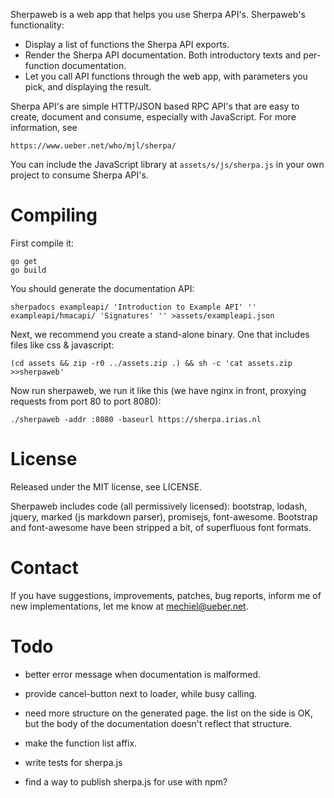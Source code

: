 Sherpaweb is a web app that helps you use Sherpa API's. Sherpaweb's functionality:

- Display a list of functions the Sherpa API exports.
- Render the Sherpa API documentation. Both introductory texts
  and per-function documentation.
- Let you call API functions through the web app, with parameters
  you pick, and displaying the result.

Sherpa API's are simple HTTP/JSON based RPC API's that are easy to
create, document and consume, especially with JavaScript.  For more
information, see

	https://www.ueber.net/who/mjl/sherpa/

You can include the JavaScript library at `assets/s/js/sherpa.js`
in your own project to consume Sherpa API's.


# Compiling

First compile it:

	go get
	go build

You should generate the documentation API:

	sherpadocs exampleapi/ 'Introduction to Example API' '' exampleapi/hmacapi/ 'Signatures' '' >assets/exampleapi.json

Next, we recommend you create a stand-alone binary. One that includes files like css & javascript:

	(cd assets && zip -r0 ../assets.zip .) && sh -c 'cat assets.zip >>sherpaweb'

Now run sherpaweb, we run it like this (we have nginx in front, proxying requests from port 80 to port 8080):

	./sherpaweb -addr :8080 -baseurl https://sherpa.irias.nl


# License

Released under the MIT license, see LICENSE.

Sherpaweb includes code (all permissively licensed): bootstrap, lodash, jquery, marked (js markdown parser), promisejs, font-awesome.
Bootstrap and font-awesome have been stripped a bit, of superfluous font formats.

# Contact

If you have suggestions, improvements, patches, bug reports, inform me of new implementations, let me know at mechiel@ueber.net.


# Todo

- better error message when documentation is malformed.

- provide cancel-button next to loader, while busy calling.
- need more structure on the generated page. the list on the side is OK, but the body of the documentation doesn't reflect that structure.
- make the function list affix.
- write tests for sherpa.js
- find a way to publish sherpa.js for use with npm?
